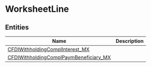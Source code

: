 
# WorksheetLine


## Entities

|Name|Description|
|---|---|
|[CFDIWithholdingComplInterest_MX](CFDIWithholdingComplInterest_MX.cdm.json)||
|[CFDIWithholdingComplPaymBeneficiary_MX](CFDIWithholdingComplPaymBeneficiary_MX.cdm.json)||
